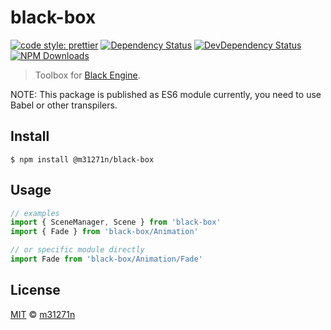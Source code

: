 # black-box

[![code style: prettier](https://img.shields.io/badge/code_style-prettier-ff69b4.svg)](https://github.com/prettier/prettier)
[![Dependency Status](https://img.shields.io/david/m31271n/black-box.svg)](#)
[![DevDependency Status](https://img.shields.io/david/m31271n/black-box.svg)](#)
[![NPM Downloads](https://img.shields.io/npm/dm/@m31271n/black-box.svg)](#)

> Toolbox for [Black Engine](https://github.com/MassiveHeights/Black).

NOTE: This package is published as ES6 module currently, you need to use Babel or other transpilers.

## Install

```
$ npm install @m31271n/black-box
```

## Usage

```js
// examples
import { SceneManager, Scene } from 'black-box'
import { Fade } from 'black-box/Animation'

// or specific module directly
import Fade from 'black-box/Animation/Fade'
```

## License

[MIT](https://stack.m31271n.com/licenses/MIT.txt) © [m31271n](https://stack.m31271n.com)
